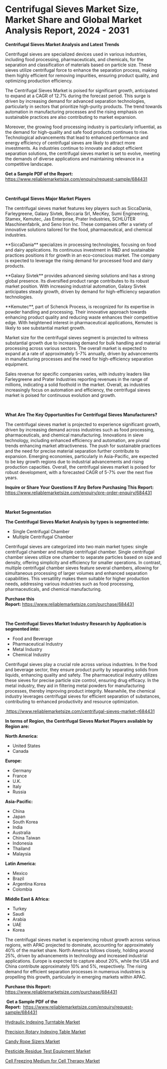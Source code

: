 <p><h1>Centrifugal Sieves Market Size, Market Share and Global Market Analysis Report, 2024 - 2031</h1></p><p><strong>Centrifugal Sieves Market Analysis and Latest Trends</strong></p>
<p><p>Centrifugal sieves are specialized devices used in various industries, including food processing, pharmaceuticals, and chemicals, for the separation and classification of materials based on particle size. These sieves utilize centrifugal force to enhance the separation process, making them highly efficient for removing impurities, ensuring product quality, and optimizing production efficiency. </p><p>The Centrifugal Sieves Market is poised for significant growth, anticipated to expand at a CAGR of 12.7% during the forecast period. This surge is driven by increasing demand for advanced separation technologies, particularly in sectors that prioritize high-purity products. The trend towards automation in manufacturing processes and the rising emphasis on sustainable practices are also contributing to market expansion. </p><p>Moreover, the growing food processing industry is particularly influential, as the demand for high-quality and safe food products continues to rise. Technological advancements that lead to enhanced performance and energy efficiency of centrifugal sieves are likely to attract more investments. As industries continue to innovate and adopt efficient separation solutions, the centrifugal sieves market is set to evolve, meeting the demands of diverse applications and maintaining relevance in a competitive landscape.</p></p>
<p><strong>Get a Sample PDF of the Report:&nbsp;</strong> <a href="https://www.reliablemarketsize.com/enquiry/request-sample/684431?utm_campaign=1140&utm_medium=2&utm_source=Github&utm_content=ia&utm_term=30102024&utm_id=centrifugal-sieves">https://www.reliablemarketsize.com/enquiry/request-sample/684431</a></p>
<p>&nbsp;</p>
<p><strong>Centrifugal Sieves Major Market Players</strong></p>
<p><p>The centrifugal sieves market features key players such as SiccaDania, Farleygreene, Galaxy Sivtek, Beccaria Srl, MecKey, Sumi Engineering, Stamex, Kemutec, Jas Enterprise, Prater Industries, SCHLÜTER Maschinenfabrik, and Seno Iron Inc. These companies offer a variety of innovative solutions tailored for the food, pharmaceutical, and chemical industries.</p><p>**SiccaDania** specializes in processing technologies, focusing on food and dairy applications. Its continuous investment in R&D and sustainable practices positions it for growth in an eco-conscious market. The company is expected to leverage the rising demand for processed food and dairy products.</p><p>**Galaxy Sivtek** provides advanced sieving solutions and has a strong global presence. Its diversified product range contributes to its robust market position. With increasing industrial automation, Galaxy Sivtek anticipates steady growth, driven by demand for high-efficiency separation technologies.</p><p>**Kemutec**, part of Schenck Process, is recognized for its expertise in powder handling and processing. Their innovative approach towards enhancing product quality and reducing waste enhances their competitive edge. With heightened interest in pharmaceutical applications, Kemutec is likely to see substantial market growth.</p><p>Market size for the centrifugal sieves segment is projected to witness substantial growth due to increasing demand for bulk handling and material processing across various sectors. The overall market is expected to expand at a rate of approximately 5-7% annually, driven by advancements in manufacturing processes and the need for high-efficiency separation equipment.</p><p>Sales revenue for specific companies varies, with industry leaders like Farleygreene and Prater Industries reporting revenues in the range of millions, indicating a solid foothold in the market. Overall, as industries increasingly focus on automation and efficiency, the centrifugal sieves market is poised for continuous evolution and growth.</p></p>
<p>&nbsp;</p>
<p><strong>What Are The Key Opportunities For Centrifugal Sieves Manufacturers?</strong></p>
<p><p>The centrifugal sieves market is projected to experience significant growth, driven by increasing demand across industries such as food processing, pharmaceuticals, and chemical manufacturing. Innovations in sieve technology, including enhanced efficiency and automation, are pivotal trends enhancing market attractiveness. The push for sustainable practices and the need for precise material separation further contribute to expansion. Emerging economies, particularly in Asia-Pacific, are expected to be key growth regions due to industrial advancements and rising production capacities. Overall, the centrifugal sieves market is poised for robust development, with a forecasted CAGR of 5-7% over the next five years.</p></p>
<p><strong>Inquire or Share Your Questions If Any Before Purchasing This Report:</strong> <a href="https://www.reliablemarketsize.com/enquiry/pre-order-enquiry/684431?utm_campaign=1140&utm_medium=2&utm_source=Github&utm_content=ia&utm_term=30102024&utm_id=centrifugal-sieves">https://www.reliablemarketsize.com/enquiry/pre-order-enquiry/684431</a></p>
<p>&nbsp;</p>
<p><strong>Market Segmentation</strong></p>
<p><strong>The Centrifugal Sieves Market Analysis by types is segmented into:</strong></p>
<p><ul><li>Single Centrifugal Chamber</li><li>Multiple Centrifugal Chamber</li></ul></p>
<p><p>Centrifugal sieves are categorized into two main market types: single centrifugal chamber and multiple centrifugal chamber. Single centrifugal chamber sieves utilize one chamber to separate particles based on size and density, offering simplicity and efficiency for smaller operations. In contrast, multiple centrifugal chamber sieves feature several chambers, allowing for simultaneous processing of larger volumes and enhanced separation capabilities. This versatility makes them suitable for higher production needs, addressing various industries such as food processing, pharmaceuticals, and chemical manufacturing.</p></p>
<p><strong>Purchase this Report:&nbsp;</strong><a href="https://www.reliablemarketsize.com/purchase/684431?utm_campaign=1140&utm_medium=2&utm_source=Github&utm_content=ia&utm_term=30102024&utm_id=centrifugal-sieves">https://www.reliablemarketsize.com/purchase/684431</a></p>
<p>&nbsp;</p>
<p><strong>The Centrifugal Sieves Market Industry Research by Application is segmented into:</strong></p>
<p><ul><li>Food and Beverage</li><li>Pharmaceutical Industry</li><li>Metal Industry</li><li>Chemical Industry</li></ul></p>
<p><p>Centrifugal sieves play a crucial role across various industries. In the food and beverage sector, they ensure product purity by separating solids from liquids, enhancing quality and safety. The pharmaceutical industry utilizes these sieves for precise particle size control, ensuring drug efficacy. In the metal industry, they aid in filtering metal powders for manufacturing processes, thereby improving product integrity. Meanwhile, the chemical industry leverages centrifugal sieves for efficient separation of substances, contributing to enhanced productivity and resource optimization.</p></p>
<p><a href="https://www.reliablemarketsize.com/centrifugal-sieves-market-r684431?utm_campaign=1140&utm_medium=2&utm_source=Github&utm_content=ia&utm_term=30102024&utm_id=centrifugal-sieves">&nbsp;https://www.reliablemarketsize.com/centrifugal-sieves-market-r684431</a></p>
<p><strong>In terms of Region, the Centrifugal Sieves Market Players available by Region are:</strong></p>
<p>
    <p> <strong> North America: </strong>
        <ul>
            <li>United States</li>
            <li>Canada</li>
        </ul>
        </p> 
    <p> <strong> Europe: </strong>
        <ul>
            <li>Germany</li>
            <li>France</li>
            <li>U.K.</li>
            <li>Italy</li>
            <li>Russia</li>
        </ul>
        </p> 
    <p> <strong> Asia-Pacific: </strong>
        <ul>
            <li>China</li>
            <li>Japan</li>
            <li>South Korea</li>
            <li>India</li>
            <li>Australia</li>
            <li>China Taiwan</li>
            <li>Indonesia</li>
            <li>Thailand</li>
            <li>Malaysia</li>
        </ul>
        </p> 
    <p> <strong> Latin America: </strong>
        <ul>
            <li>Mexico</li>
            <li>Brazil</li>
            <li>Argentina Korea</li>
            <li>Colombia</li>
        </ul>
        </p> 
    <p> <strong> Middle East & Africa: </strong>
        <ul>
            <li>Turkey</li>
            <li>Saudi</li>
            <li>Arabia</li>
            <li>UAE</li>
            <li>Korea</li>
        </ul>
    </p>
    </p>
<p><p>The centrifugal sieves market is experiencing robust growth across various regions, with APAC projected to dominate, accounting for approximately 40% of the market share. North America follows closely, holding around 25%, driven by advancements in technology and increased industrial applications. Europe is expected to capture about 20%, while the USA and China contribute approximately 10% and 5%, respectively. The rising demand for efficient separation processes in numerous industries is propelling this growth, particularly in emerging markets within APAC.</p></p>
<p><strong>Purchase this Report: </strong><a href="https://www.reliablemarketsize.com/purchase/684431?utm_campaign=1140&utm_medium=2&utm_source=Github&utm_content=ia&utm_term=30102024&utm_id=centrifugal-sieves">https://www.reliablemarketsize.com/purchase/684431</a></p>
<p>&nbsp;<strong>Get a Sample PDF of the Report:&nbsp;&nbsp;</strong><a href="https://www.reliablemarketsize.com/enquiry/request-sample/684431?utm_campaign=1140&utm_medium=2&utm_source=Github&utm_content=ia&utm_term=30102024&utm_id=centrifugal-sieves">https://www.reliablemarketsize.com/enquiry/request-sample/684431</a></p>
<p><strong></strong></p>
<p><p><a href="https://issuu.com/reportprime-2/docs/hydraulic-indexing-turntable-market_ba86a8d51a7fe8?utm_campaign=1140&utm_medium=2&utm_source=Github&utm_content=ia&utm_term=30102024&utm_id=centrifugal-sieves">Hydraulic Indexing Turntable Market</a></p><p><a href="https://issuu.com/reportprime-2/docs/precision-rotary-indexing-table-mar_dde060407f6630?utm_campaign=1140&utm_medium=2&utm_source=Github&utm_content=ia&utm_term=30102024&utm_id=centrifugal-sieves">Precision Rotary Indexing Table Market</a></p><p><a href="https://github.com/AKSHATREPORTPRIME/Market-Research-Report-List-6/blob/main/candy-rope-sizers-market.md?utm_campaign=1140&utm_medium=2&utm_source=Github&utm_content=ia&utm_term=30102024&utm_id=centrifugal-sieves">Candy Rope Sizers Market</a></p><p><a href="https://www.linkedin.com/pulse/unlocking-growth-potential-strategic-analysis-pesticide-txsze?utm_campaign=1140&utm_medium=2&utm_source=Github&utm_content=ia&utm_term=30102024&utm_id=centrifugal-sieves">Pesticide Residue Test Equipment Market</a></p><p><a href="https://www.linkedin.com/pulse/global-perspectives-cell-freezing-medium-therapy-market-trends-z0q4c?utm_campaign=1140&utm_medium=2&utm_source=Github&utm_content=ia&utm_term=30102024&utm_id=centrifugal-sieves">Cell Freezing Medium for Cell Therapy Market</a></p></p>